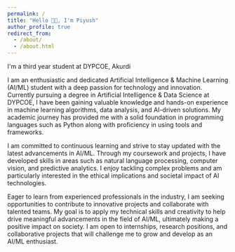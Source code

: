 ```yaml
---
permalink: /
title: "Hello 👋🏼, I'm Piyush"
author_profile: true
redirect_from: 
  - /about/
  - /about.html
---
```


I'm a third year student at DYPCOE, Akurdi

I am an enthusiastic and dedicated Artificial Intelligence & Machine Learning (AI/ML) student with a deep passion for technology and innovation. Currently pursuing a degree in Artificial Intelligence & Data Science at DYPCOE, I have been gaining valuable knowledge and hands-on experience in machine learning algorithms, data analysis, and AI-driven solutions. My academic journey has provided me with a solid foundation in programming languages such as Python along with proficiency in using tools and frameworks.

I am committed to continuous learning and strive to stay updated with the latest advancements in AI/ML. Through my coursework and projects, I have developed skills in areas such as natural language processing, computer vision, and predictive analytics. I enjoy tackling complex problems and am particularly interested in the ethical implications and societal impact of AI technologies.

Eager to learn from experienced professionals in the industry, I am seeking opportunities to contribute to innovative projects and collaborate with talented teams. My goal is to apply my technical skills and creativity to help drive meaningful advancements in the field of AI/ML, ultimately making a positive impact on society. I am open to internships, research positions, and collaborative projects that will challenge me to grow and develop as an AI/ML enthusiast.


